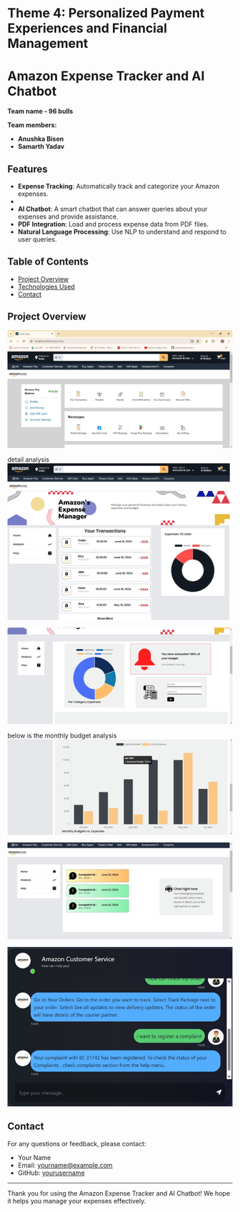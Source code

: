 # Theme 4: Personalized Payment Experiences and Financial Management

# Amazon Expense Tracker and AI Chatbot

**Team name - 96 bulls**

**Team members:**
* **Anushka Bisen**
* **Samarth Yadav**

## Features

- **Expense Tracking**: Automatically track and categorize your Amazon expenses.
- 
- **AI Chatbot**: A smart chatbot that can answer queries about your expenses and provide assistance.
- **PDF Integration**: Load and process expense data from PDF files.
- **Natural Language Processing**: Use NLP to understand and respond to user queries.

## Table of Contents

- [Project Overview](#Project-Overview)
- [Technologies Used](#technologies-used)
- [Contact](#contact)


## Project Overview
![Home page](Logo/amazonpayprofile.jpg)


detail analysis
![Home page](Logo/Homepage__.png)

![Home page](Logo/Analysis.jpg)


below is the monthly budget analysis
![Home page](Logo/monthlybudget.jpg)

![Home page](Logo/helppage.jpg)


![Home page](Logo/chat.jpg)


## Contact

For any questions or feedback, please contact:

- Your Name
- Email: yourname@example.com
- GitHub: [yourusername](https://github.com/yourusername)

---

Thank you for using the Amazon Expense Tracker and AI Chatbot! We hope it helps you manage your expenses effectively.

